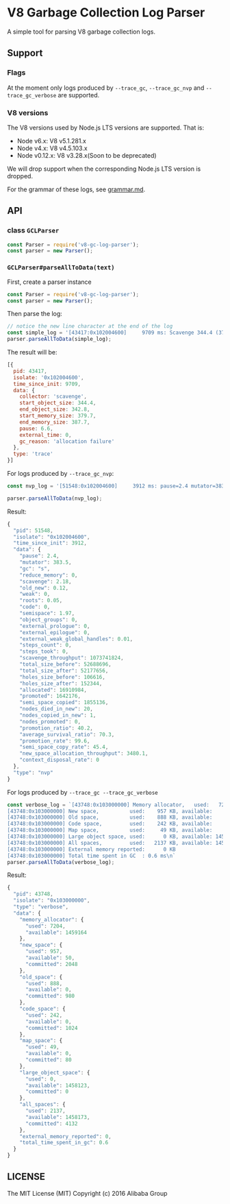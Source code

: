 # V8 Garbage Collection Log Parser

A simple tool for parsing V8 garbage collection logs.

## Support

### Flags

At the moment only logs produced by `--trace_gc`, `--trace_gc_nvp` and `--trace_gc_verbose` are supported.

### V8 versions

The V8 versions used by Node.js LTS versions are supported. That is:

* Node v6.x: V8 v5.1.281.x
* Node v4.x: V8 v4.5.103.x
* Node v0.12.x: V8 v3.28.x(Soon to be deprecated)

We will drop support when the corresponding Node.js LTS version is dropped.

For the grammar of these logs, see [grammar.md](doc/grammar.md).

## API

### class `GCLParser`

```js
const Parser = require('v8-gc-log-parser');
const parser = new Parser();
```

### `GCLParser#parseAllToData(text)`

First, create a parser instance

```js
const Parser = require('v8-gc-log-parser');
const parser = new Parser();
```
Then parse the log:

```js
// notice the new line character at the end of the log
const simple_log = '[43417:0x102004600]     9709 ms: Scavenge 344.4 (379.7) -> 342.8 (387.7) MB, 6.6 / 0.0 ms [allocation failure].\n'
parser.parseAllToData(simple_log);
```

The result will be:

```js
[{
  pid: 43417,
  isolate: '0x102004600',
  time_since_init: 9709,
  data: {
    collector: 'scavenge',
    start_object_size: 344.4,
    end_object_size: 342.8,
    start_memory_size: 379.7,
    end_memory_size: 387.7,
    pause: 6.6,
    external_time: 0,
    gc_reason: 'allocation failure'
  },
  type: 'trace'
}]
```

For logs produced by `--trace_gc_nvp`:

```js
const nvp_log = '[51548:0x102004600]     3912 ms: pause=2.4 mutator=383.5 gc=s reduce_memory=0 scavenge=2.18 old_new=0.12 weak=0.00 roots=0.05 code=0.00 semispace=1.97 object_groups=0.00 external_prologue=0.00 external_epilogue=0.00 external_weak_global_handles=0.01 steps_count=0 steps_took=0.0 scavenge_throughput=1073741824 total_size_before=52688696 total_size_after=52177656 holes_size_before=106616 holes_size_after=152344 allocated=16910984 promoted=1642176 semi_space_copied=1855136 nodes_died_in_new=20 nodes_copied_in_new=1 nodes_promoted=0 promotion_ratio=40.2% average_survival_ratio=70.3% promotion_rate=99.6% semi_space_copy_rate=45.4% new_space_allocation_throughput=3480.1 context_disposal_rate=0.0\n'

parser.parseAllToData(nvp_log);
```

Result:

```js
{
  "pid": 51548,
  "isolate": "0x102004600",
  "time_since_init": 3912,
  "data": {
    "pause": 2.4,
    "mutator": 383.5,
    "gc": "s",
    "reduce_memory": 0,
    "scavenge": 2.18,
    "old_new": 0.12,
    "weak": 0,
    "roots": 0.05,
    "code": 0,
    "semispace": 1.97,
    "object_groups": 0,
    "external_prologue": 0,
    "external_epilogue": 0,
    "external_weak_global_handles": 0.01,
    "steps_count": 0,
    "steps_took": 0,
    "scavenge_throughput": 1073741824,
    "total_size_before": 52688696,
    "total_size_after": 52177656,
    "holes_size_before": 106616,
    "holes_size_after": 152344,
    "allocated": 16910984,
    "promoted": 1642176,
    "semi_space_copied": 1855136,
    "nodes_died_in_new": 20,
    "nodes_copied_in_new": 1,
    "nodes_promoted": 0,
    "promotion_ratio": 40.2,
    "average_survival_ratio": 70.3,
    "promotion_rate": 99.6,
    "semi_space_copy_rate": 45.4,
    "new_space_allocation_throughput": 3480.1,
    "context_disposal_rate": 0
  },
  "type": "nvp"
}
```

For logs produced by `--trace_gc --trace_gc_verbose`

```js
const verbose_log = `[43748:0x103000000] Memory allocator,   used:   7204 KB, available: 1459164 KB
[43748:0x103000000] New space,          used:    957 KB, available:     50 KB, committed:   2048 KB
[43748:0x103000000] Old space,          used:    888 KB, available:      0 KB, committed:    980 KB
[43748:0x103000000] Code space,         used:    242 KB, available:      0 KB, committed:   1024 KB
[43748:0x103000000] Map space,          used:     49 KB, available:      0 KB, committed:     80 KB
[43748:0x103000000] Large object space, used:      0 KB, available: 1458123 KB, committed:      0 KB
[43748:0x103000000] All spaces,         used:   2137 KB, available: 1458173 KB, committed:   4132 KB
[43748:0x103000000] External memory reported:      0 KB
[43748:0x103000000] Total time spent in GC  : 0.6 ms\n`
parser.parseAllToData(verbose_log);
```

Result:

```js
{
  "pid": 43748,
  "isolate": "0x103000000",
  "type": "verbose",
  "data": {
    "memory_allocator": {
      "used": 7204,
      "available": 1459164
    },
    "new_space": {
      "used": 957,
      "available": 50,
      "committed": 2048
    },
    "old_space": {
      "used": 888,
      "available": 0,
      "committed": 980
    },
    "code_space": {
      "used": 242,
      "available": 0,
      "committed": 1024
    },
    "map_space": {
      "used": 49,
      "available": 0,
      "committed": 80
    },
    "large_object_space": {
      "used": 0,
      "available": 1458123,
      "committed": 0
    },
    "all_spaces": {
      "used": 2137,
      "available": 1458173,
      "committed": 4132
    },
    "external_memory_reported": 0,
    "total_time_spent_in_gc": 0.6
  }
}
```


## LICENSE

The MIT License (MIT)
Copyright (c) 2016 Alibaba Group
